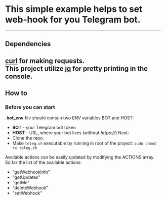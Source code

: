 # This simple example helps to set web-hook for you Telegram bot.

---
## Dependencies
__[curl](https://curl.se/)__ for making requests.  
This project utilize __[jq](https://stedolan.github.io/jq/)__ for pretty printing in the console.  
---
## How to
### Before you can start
__.bot_env__ file should contain two ENV variables BOT and HOST:
- __BOT__ - your Telegram bot token
- __HOST__ - URL, where your bot lives (without _https://_)
  Next:
- Clone the repo.
- Make `teleg.sh` executable by running in root of the project: `sudo chmod +x teleg.sh`

Available actions can be easily updated by modifying the ACTIONS array.  
So far the list of the available actions:
- "getWebhookInfo"
- "getUpdates"
- "getMe"
- "deleteWebhook"
- "setWebhook"
